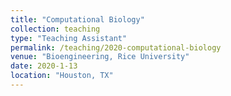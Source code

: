 ```yaml
---
title: "Computational Biology"
collection: teaching
type: "Teaching Assistant"
permalink: /teaching/2020-computational-biology
venue: "Bioengineering, Rice University"
date: 2020-1-13
location: "Houston, TX"
---
```


